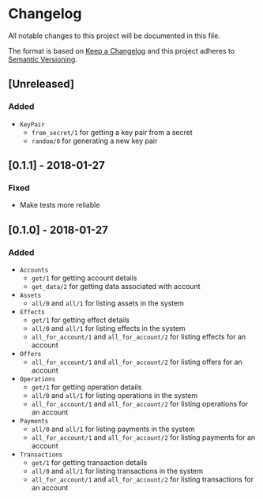 # Changelog
All notable changes to this project will be documented in this file.

The format is based on [Keep a Changelog](http://keepachangelog.com/en/1.0.0/)
and this project adheres to [Semantic Versioning](http://semver.org/spec/v2.0.0.html).

## [Unreleased]
### Added
- `KeyPair`
  * `from_secret/1` for getting a key pair from a secret
  * `random/0` for generating a new key pair

## [0.1.1] - 2018-01-27
### Fixed
- Make tests more reliable

## [0.1.0] - 2018-01-27
### Added
- `Accounts`
  * `get/1` for getting account details
  * `get_data/2` for getting data associated with account
- `Assets`
  * `all/0` and `all/1` for listing assets in the system
- `Effects`
  * `get/1` for getting effect details
  * `all/0` and `all/1` for listing effects in the system
  * `all_for_account/1` and `all_for_account/2` for listing effects for an account
- `Offers`
  * `all_for_account/1` and `all_for_account/2` for listing offers for an account
- `Operations`
  * `get/1` for getting operation details
  * `all/0` and `all/1` for listing operations in the system
  * `all_for_account/1` and `all_for_account/2` for listing operations for an account
- `Payments`
  * `all/0` and `all/1` for listing payments in the system
  * `all_for_account/1` and `all_for_account/2` for listing payments for an account
- `Transactions`
  * `get/1` for getting transaction details
  * `all/0` and `all/1` for listing transactions in the system
  * `all_for_account/1` and `all_for_account/2` for listing transactions for an account

